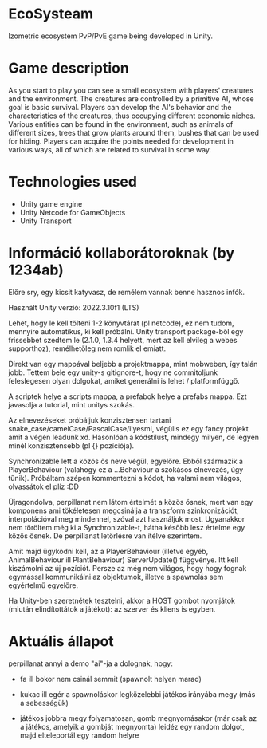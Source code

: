 # EcoSysteam

Izometric ecosystem PvP/PvE game being developed in Unity.
# Game description
As you start to play you can see a small ecosystem with players' creatures and the environment. The creatures are controlled by a primitive AI, whose goal is basic survival. Players can develop the AI's behavior and the characteristics of the creatures, thus occupying different economic niches. Various entities can be found in the environment, such as animals of different sizes, trees that grow plants around them, bushes that can be used for hiding. Players can acquire the points needed for development in various ways, all of which are related to survival in some way.
# Technologies used
* Unity game engine
* Unity Netcode for GameObjects
* Unity Transport

# Információ kollaborátoroknak (by 1234ab)

Előre sry, egy kicsit katyvasz, de remélem vannak benne hasznos infók.

Használt Unity verzió: 2022.3.10f1 (LTS)

Lehet, hogy le kell tölteni 1-2 könyvtárat (pl netcode), ez nem tudom, mennyire automatikus, ki kell próbálni. Unity transport package-ből egy frissebbet szedtem le (2.1.0, 1.3.4 helyett, mert az kell elvileg a webes supporthoz), remélhetőleg nem romlik el emiatt.

Direkt van egy mappával beljebb a projektmappa, mint mobweben, így talán jobb. Tettem bele egy unity-s gitignore-t, hogy ne commitoljunk feleslegesen olyan dolgokat, amiket generálni is lehet / platformfüggő.

A scriptek helye a scripts mappa, a prefabok helye a prefabs mappa. Ezt javasolja a tutorial, mint unitys szokás.

Az elnevezéseket próbáljuk konzisztensen tartani snake_case/camelCase/PascalCase/ilyesmi, végülis ez egy fancy projekt amit a végén leadunk xd. Hasonlóan a kódstílust, mindegy milyen, de legyen minél konzisztensebb (pl {} pozíciója).

Synchronizable lett a közös ős neve végül, egyelőre. Ebből származik a PlayerBehaviour (valahogy ez a ...Behaviour a szokásos elnevezés, úgy tűnik). Próbáltam szépen kommentezni a kódot, ha valami nem világos, olvassátok el plíz :DD

Újragondolva, perpillanat nem látom értelmét a közös ősnek, mert van egy komponens ami tökéletesen megcsinálja a transzform szinkronizációt, interpolációval meg mindennel, szóval azt használjuk most. Ugyanakkor nem töröltem még ki a Synchronizable-t, hátha később lesz értelme egy közös ősnek. De perpillanat letörlésre van ítélve szerintem.

Amit majd ügyködni kell, az a PlayerBehaviour (illetve egyéb, AnimalBehaviour ill PlantBehaviour) ServerUpdate() függvénye. Itt kell kiszámolni az új pozíciót. Persze az még nem világos, hogy hogy fognak egymással kommunikálni az objektumok, illetve a spawnolás sem egyértelmű egyelőre.

Ha Unity-ben szeretnétek tesztelni, akkor a HOST gombot nyomjátok (miután elindítottátok a játékot): az szerver és kliens is egyben.

# Aktuális állapot

perpillanat annyi a demo "ai"-ja a dolognak, hogy:

- fa ill bokor nem csinál semmit (spawnolt helyen marad)

- kukac ill egér a spawnoláskor legközelebbi játékos irányába megy (más a sebességük)

- játékos jobbra megy folyamatosan, gomb megnyomásakor (már csak az a játékos, amelyik a gombját megnyomta) leidéz egy random dolgot, majd elteleportál egy random helyre

